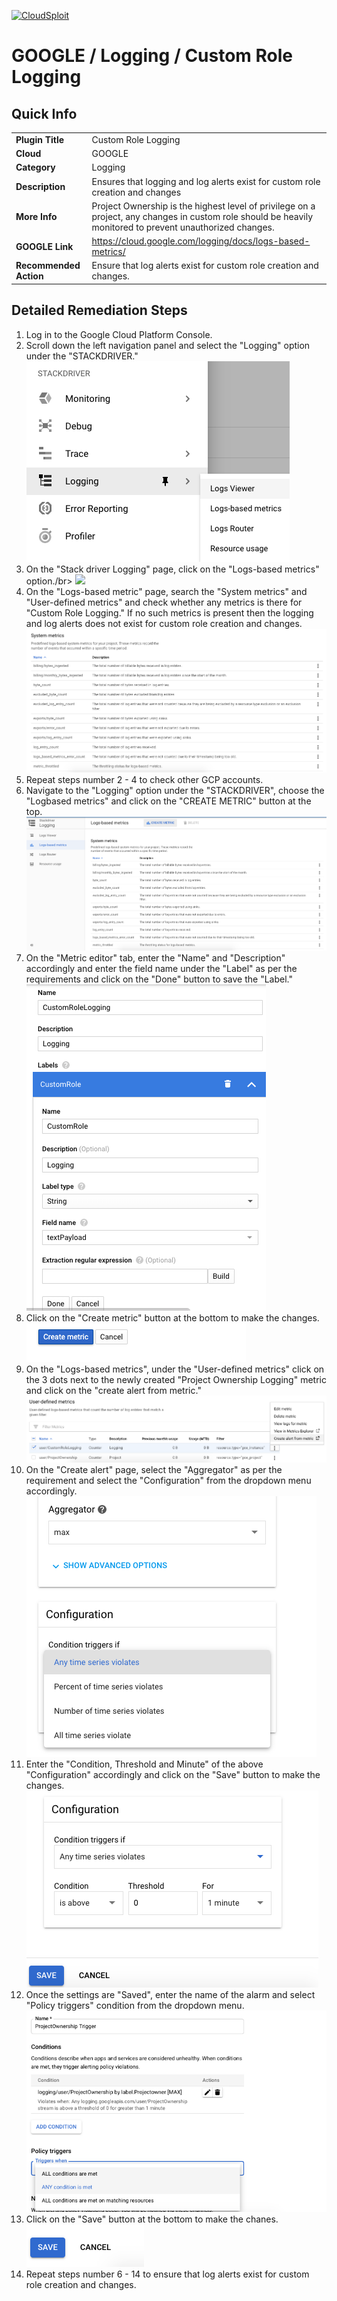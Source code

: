 [![CloudSploit](https://cloudsploit.com/img/logo-new-big-text-100.png "CloudSploit")](https://cloudsploit.com)

# GOOGLE / Logging / Custom Role Logging

## Quick Info

| | |
|-|-|
| **Plugin Title** | Custom Role Logging |
| **Cloud** | GOOGLE |
| **Category** | Logging |
| **Description** | Ensures that logging and log alerts exist for custom role creation and changes |
| **More Info** | Project Ownership is the highest level of privilege on a project, any changes in custom role should be heavily monitored to prevent unauthorized changes. |
| **GOOGLE Link** | https://cloud.google.com/logging/docs/logs-based-metrics/ |
| **Recommended Action** | Ensure that log alerts exist for custom role creation and changes. |

## Detailed Remediation Steps
1. Log in to the Google Cloud Platform Console.
2. Scroll down the left navigation panel and select the "Logging" option under the "STACKDRIVER."</br> <img src="/resources/google/logging/custom-role-logging/step2.png"/>
3. On the "Stack driver Logging" page, click on the "Logs-based metrics" option./br> <img src="/resources/google/loggingcustom-role-logging/step3.png"/>
4. On the "Logs-based metric" page, search the "System metrics" and "User-defined metrics" and check whether any metrics is there for "Custom Role Logging." If no such metrics is present then the logging and log alerts does not exist for custom role creation and changes. </br> <img src="/resources/google/logging/custom-role-logging/step4.png"/>
5. Repeat steps number 2 - 4 to check other GCP accounts.</br>
6. Navigate to the "Logging" option under the "STACKDRIVER", choose the "Logbased metrics" and click on the "CREATE METRIC" button at the top.</br> <img src="/resources/google/logging/custom-role-logging/step6.png"/>
7. On the "Metric editor" tab, enter the "Name" and "Description" accordingly and enter the field name under the "Label" as per the requirements and click on the "Done" button to save the "Label."</br> <img src="/resources/google/logging/custom-role-logging/step7.png"/>
8. Click on the "Create metric" button at the bottom to make the changes.</br> <img src="/resources/google/logging/custom-role-logging/step8.png"/>
9. On the "Logs-based metrics", under the "User-defined metrics" click on the 3 dots next to the newly created "Project Ownership Logging" metric and click on the "create alert from metric."</br> <img src="/resources/google/logging/custom-role-logging/step9.png"/>
10. On the "Create alert" page, select the "Aggregator" as per the requirement and select the "Configuration" from the dropdown menu accordingly.</br> <img src="/resources/google/logging/custom-role-logging/step10.png"/>
11. Enter the "Condition, Threshold and Minute" of the above "Configuration" accordingly and click on the "Save" button to make the changes.</br> <img src="/resources/google/logging/custom-role-logging/step11.png"/>
12. Once the settings are "Saved", enter the name of the alarm and select "Policy triggers" condition from the dropdown menu.</br> <img src="/resources/google/logging/custom-role-logging/step12.png"/>
13. Click on the "Save" button at the bottom to make the chanes.</br> <img src="/resources/google/logging/custom-role-logging/step13.png"/>
14. Repeat steps number 6 - 14 to ensure that log alerts exist for custom role creation and changes.</br>
